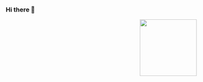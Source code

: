 ### Hi there 👋

<!--
**Hegabovic/Hegabovic** is a ✨ _special_ ✨ repository because its `README.md` (this file) appears on your GitHub profile.

Here are some ideas to get you started:

- 🔭 I’m currently working on ...
- 🌱 I’m currently learning ...
- 👯 I’m looking to collaborate on ...
- 🤔 I’m looking for help with ...
- 💬 Ask me about ...
- 📫 How to reach me: ...
- 😄 Pronouns: ...
- ⚡ Fun fact: ...
-->
<a href="https://github.com/Hegabovic/convoychat">
  <img align="right" src="https://github-readme-stats.vercel.app/api/top-langs/?username=Defmc&theme=gotham&layout=compact&include_all_commits=true" height="150"/>
</a>
